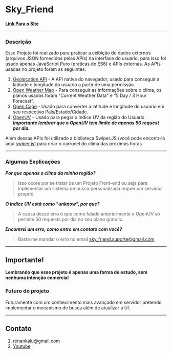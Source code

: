 # Sky_Friend

**[Link Para o Site]()**

---

### Descrição
 Esse Projeto foi realizado para praticar a exibição de dados externos (arquivos JSON fornecidos pelas APIs) na interface do usuario, para isso foi usado apenas JavaScript Puro (praticas de ES6) e APIs externas. As APIs usadas no projeto foram as seguintes: 
 
1. [Geolocation API](https://developer.mozilla.org/en-US/docs/Web/API/Navigator/geolocation) - A API nativa do navegador, usado para conseguir a latitude e longitude do usuario a partir de uma permissão. 
2. [Open Weather Map](https://openweathermap.org/) - Para conseguir as informações sobre o clima, os planos usados foram "Current Weather Data" e "5 Day / 3 Hour Forecast".
3. [Open Cage](https://opencagedata.com/) - Usado para converter a latitude e longitude do usuario em seu respectivo País/Estado/Cidade.
4. [OpenUV](https://www.openuv.io/dashboard) - Usado para pegar o Indice UV da região do Usuario ___Importante lembrar que o OpenUV tem limite de apenas 50 request por dia___.

 Além dessas APIs foi utilizado a biblioteca Swiper.JS (você pode encontr-lá aqui [swiper.js](https://swiperjs.com/)) para criar o carrocel do clima das proximas horas.

---

### Algumas Explicações
___Por que apenas o clima da minha região?___
> Isso ocore por se tratar de um Projeto Front-end ou seja para inplementar um sistema de busca personalizada requer um servidor proprio.

___O indice UV está como "unknow", por que?___
> A causa desse erro é que como falado anteriormente o OpenUV só permite 50 requests por dia no seu plano gratuito.

___Encontrei um erro, como entro em contato com você?___
> Basta me mandar o erro no email [sky_friend.suporte@gmail.com](sky_friend@gmail.com).

---

## Importante! 
 **Lembrando que esse projeto é apenas uma forma de estudo, sem nenhuma intenção comercial** 
### Futuro do projeto 
 Futuramente com um conhecimento mais avançado em servidor pretendo implementar o mecanismo de busca além de atualizar a UI.
 
 ---
 
 ## Contato
 1. [renankalu@gmail.com](renankalu@gmail.com)
 2. [Youtube]()
